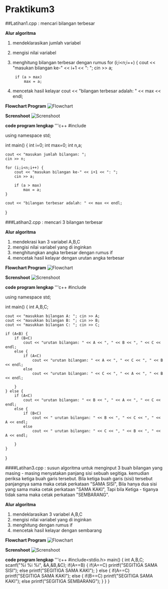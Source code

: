 # Praktikum3

##Latihan1.cpp : mencari bilangan terbesar

**Alur algoritma**
1. mendeklarasikan jumlah variabel
2. mengisi nilai variabel
3. menghitung bilangan terbesar dengan rumus 
	for (i;i<n;i++) {
	cout << "masukan bilangan ke-" << i+1 << ": ";
        cin >> a;

        if (a > max)
            max = a;

4. mencetak hasil kelayar cout << "bilangan terbesar adalah: " << max << endl;

**Flowchart Program**
![Flowchart](https://raw.githubusercontent.com/fiqihalfiansyahzahari/Praktikum3/master/Flowchart1.png)

**Screnshoot**
![Screnshoot](https://raw.githubusercontent.com/fiqihalfiansyahzahari/Praktikum3/master/Screnshoot1.png)


**code program lengkap**
'''c++
#include <iostream>

using namespace std;

int main() {
    int i=0;
    int max=0;
    int n,a;

    cout << "masukan jumlah bilangan: ";
    cin >> n;

    for (i;i<n;i++) {
        cout << "masukan bilangan ke-" << i+1 << ": ";
        cin >> a;

        if (a > max)
            max = a;
    }

    cout << "bilangan terbesar adalah: " << max << endl;
}


###Latihan2.cpp : mencari 3 bilangan terbesar

**Alur algoritma**
1. mendekrasi kan 3 variabel A,B,C
2. mengisi nilai variabel yang di inginkan
3. menghitungkan angka terbesar dengan rumus if
4. mencetak hasil kelayar dengan urutan angka terbesar

**Flowchart Program**
![Flowchart](https://raw.githubusercontent.com/fiqihalfiansyahzahari/Praktikum3/master/Flowchart2.jpg)

**Screnshoot**
![Screnshoot](https://raw.githubusercontent.com/fiqihalfiansyahzahari/Praktikum3/master/Screnshoot2.png)

**code program lengkap**
'''c++
#include<iostream>

using namespace std;

int main() {
    int A,B,C;

    cout << "masukkan bilangan A: "; cin >> A;
    cout << "masukkan bilangan B: "; cin >> B;
    cout << "masukkan bilangan C: "; cin >> C;

    if (A<B) {
        if (B<C)
            cout << "urutan bilangan: " << A << ", " << B << ", " << C << endl;
        else {
            if (A<C)
                cout << "urutan bilangan: " << A << ", " << C << ", " << B << endl;
            else
                cout << "urutan bilangan: " << C << ", " << A << ", " << B << endl;

        }
    } else {
        if (A<C)
            cout << "urutan bilangan: " << B << ", " << A << ", " << C << endl;
        else {
            if (B<C)
                cout << " urutan bilangan: " << B << ", " << C << ", " << A << endl;
            else
                cout << " urutan bilangan: " << C << ", " << B << ", " << A << endl;

        }
    }
}

####Latihan3.cpp : susun algoritma untuk menginput 3 buah bilangan yang masing - masing menyatakan panjang sisi sebuah segitiga. kemudian periksa ketiga buah garis tersebut. Bila ketiga buah garis (sisi) tersebut panjangnya sama maka cetak perkataan "SAMA SISI", Bila hanya dua sisi yang sama maka cetak perkataan "SAMA KAKI", Tapi bila Ketiga - tiganya tidak sama maka cetak perkataan "SEMBARANG". 

**Alur algoritma** 
1. mendeklarasikan 3 variabel A,B,C
2. mengisi nilai variabel yang di inginkan
3. menghitung dengan rumus if
4. mencetak hasil kelayar dengan sembarang

**Flowchart Program**
![Flowchart](https://raw.githubusercontent.com/fiqihalfiansyahzahari/Praktikum3/master/Flowchart3.png)

**Screnshoot**
![Screnshoot](https://raw.githubusercontent.com/fiqihalfiansyahzahari/Praktikum3/master/Screshoot3.png)

**code program lengkap**
'''c++
 #include<stdio.h>
main()
{ int A,B,C;
  scanf("%i %i %i", &A,&B,&C);
  if(A==B)
    { if(A==C)
	  printf("SEGITIGA SAMA SISI");
	else
  	  printf("SEGITIGA SAMA KAKI");
    }
  else
     { if(A==C)
	   printf("SEGITIGA SAMA KAKI");
	else
         { if(B==C)
		 printf("SEGITIGA SAMA KAKI");
   	     else
              printf("SEGITIGA SEMBARANG");
         }
    }
}
